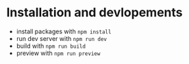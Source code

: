 # Installation and devlopements

- install packages with `npm install`
- run dev server with `npm run dev`
- build with `npm run build`
- preview with `npm run preview`
